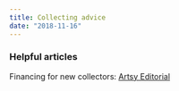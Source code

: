 ```yaml
---
title: Collecting advice
date: "2018-11-16"
---
```


### Helpful articles
Financing for new collectors: [Artsy Editorial](https://www.artsy.net/article/artsy-editorial-start-collecting-art-20s)